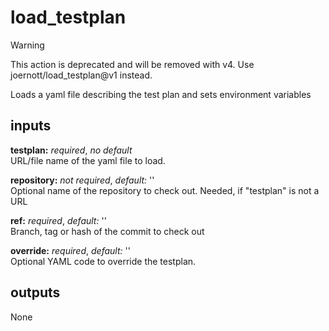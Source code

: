 # load_testplan
> [!WARNING]
> This action is deprecated and will be removed with v4. Use joernott/load_testplan@v1 instead.

Loads a yaml file describing the test plan and sets environment variables

## inputs
**testplan:** *required*, *no default*  
URL/file name of the yaml file to load.

**repository:** *not required*, *default:* ''  
Optional name of the repository to check out. Needed, if "testplan" is not a URL

**ref:** *required*, *default:* ''  
Branch, tag or hash of the commit to check out

**override:** *required*, *default:* ''  
Optional YAML code to override the testplan.

## outputs
None